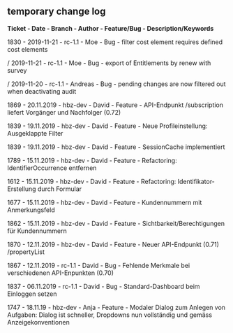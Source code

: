## temporary change log

**Ticket - Date - Branch - Author - Feature/Bug  - Description/Keywords**

1830 - 2019-11-21 - rc-1.1  - Moe    - Bug    - filter cost element requires defined cost elements
    
 /     2019-11-21 - rc-1.1  - Moe    - Bug    - export of Entitlements by renew with survey
 
 /     2019-11-20 - rc-1.1  - Andreas - Bug   - pending changes are now filtered out when deactivating audit
    
1869 - 20.11.2019 - hbz-dev - David - Feature - API-Endpunkt /subscription liefert Vorgänger und Nachfolger (0.72)

1839 - 19.11.2019 - hbz-dev - David - Feature - Neue Profileinstellung: Ausgeklappte Filter 

1839 - 19.11.2019 - hbz-dev - David - Feature - SessionCache implementiert 

1789 - 15.11.2019 - hbz-dev - David - Feature - Refactoring: IdentifierOccurrence entfernen

1612 - 15.11.2019 - hbz-dev - David - Feature - Refactoring: Identifikator-Erstellung durch Formular

1677 - 15.11.2019 - hbz-dev - David - Feature - Kundennummern mit Anmerkungsfeld

1862 - 15.11.2019 - hbz-dev - David - Feature - Sichtbarkeit/Berechtigungen für Kundennummern
    
1870 - 12.11.2019 - hbz-dev - David - Feature - Neuer API-Endpunkt (0.71) /propertyList

1867 - 12.11.2019 - rc-1.1  - David - Bug     - Fehlende Merkmale bei verschiedenen API-Enpunkten (0.70)

1837 - 06.11.2019 - rc-1.1  - David - Bug     - Standard-Dashboard beim Einloggen setzen

1747 - 18.11.19 - hbz-dev - Anja - Feature - Modaler Dialog zum Anlegen von Aufgaben: Dialog ist schneller, Dropdowns nun vollständig und gemäss Anzeigekonventionen

    